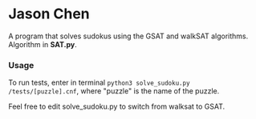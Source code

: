 # Jason Chen

A program that solves sudokus using the GSAT and walkSAT algorithms. Algorithm in **SAT.py**.

### Usage
To run tests, enter in terminal `python3 solve_sudoku.py /tests/[puzzle].cnf`, where "puzzle" is the name of the puzzle.

Feel free to edit solve_sudoku.py to switch from walksat to GSAT.
